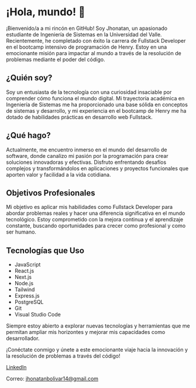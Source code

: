# ¡Hola, mundo! 👋

¡Bienvenido/a a mi rincón en GitHub! Soy Jhonatan, un apasionado estudiante de Ingeniería de Sistemas en la Universidad del Valle. Recientemente, he completado con éxito la carrera de Fullstack Developer en el bootcamp intensivo de programación de Henry. Estoy en una emocionante misión para impactar al mundo a través de la resolución de problemas mediante el poder del código.

## ¿Quién soy?

Soy un entusiasta de la tecnología con una curiosidad insaciable por comprender cómo funciona el mundo digital. Mi trayectoria académica en Ingeniería de Sistemas me ha proporcionado una base sólida en conceptos de sistemas y desarrollo, y mi experiencia en el bootcamp de Henry me ha dotado de habilidades prácticas en desarrollo web Fullstack.

## ¿Qué hago?

Actualmente, me encuentro inmerso en el mundo del desarrollo de software, donde canalizo mi pasión por la programación para crear soluciones innovadoras y efectivas. Disfruto enfrentando desafíos complejos y transformándolos en aplicaciones y proyectos funcionales que aporten valor y facilidad a la vida cotidiana.

## Objetivos Profesionales

Mi objetivo es aplicar mis habilidades como Fullstack Developer para abordar problemas reales y hacer una diferencia significativa en el mundo tecnológico. Estoy comprometido con la mejora continua y el aprendizaje constante, buscando oportunidades para crecer como profesional y como ser humano.

## Tecnologías que Uso

- JavaScript
- React.js
- Next.js
- Node.js
- Tailwind
- Express.js
- PostgreSQL
- Git
- Visual Studio Code

Siempre estoy abierto a explorar nuevas tecnologías y herramientas que me permitan ampliar mis horizontes y mejorar mis capacidades como desarrollador.

¡Conéctate conmigo y únete a este emocionante viaje hacia la innovación y la resolución de problemas a través del código!

[LinkedIn](https://www.linkedin.com/in/jhonatan-bol%C3%ADvar-b49869230/)

Correo: jhonatanbolivar14@gmail.com
